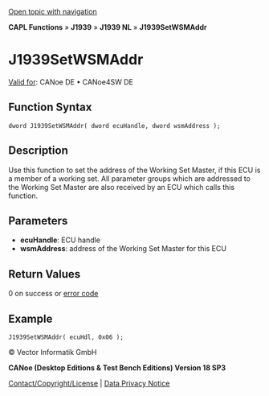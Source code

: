 [Open topic with navigation](../../../../../../CANoeDEFamily.htm#Topics/CAPLFunctions/J1939/J1939NodeLayer/Functions/CAPLfunctionJ1939SetWSMAddr.md)

**CAPL Functions** » **J1939** » **J1939 NL** » **J1939SetWSMAddr**

# J1939SetWSMAddr

[Valid for](../../../../Shared/FeatureAvailability.md): CANoe DE • CANoe4SW DE

## Function Syntax

```plaintext
dword J1939SetWSMAddr( dword ecuHandle, dword wsmAddress );
```

## Description

Use this function to set the address of the Working Set Master, if this ECU is a member of a working set. All parameter groups which are addressed to the Working Set Master are also received by an ECU which calls this function.

## Parameters

- **ecuHandle**: ECU handle
- **wsmAddress**: address of the Working Set Master for this ECU

## Return Values

0 on success or [error code](../CAPLfunctionsJ1939NLErrorCodes.md)

## Example

```plaintext
J1939SetWSMAddr( ecuHdl, 0x06 );
```

© Vector Informatik GmbH

**CANoe (Desktop Editions & Test Bench Editions) Version 18 SP3**

[Contact/Copyright/License](../../../../Shared/ContactCopyrightLicense.md) | [Data Privacy Notice](https://www.vector.com/int/en/company/get-info/privacy-policy/)
